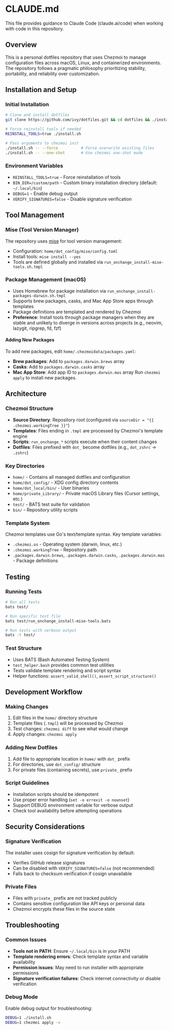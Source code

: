 # CLAUDE.md

This file provides guidance to Claude Code (claude.ai/code) when working with code in this repository.

## Overview

This is a personal dotfiles repository that uses Chezmoi to manage configuration files across macOS, Linux, and containerized environments. The repository follows a pragmatic philosophy prioritizing stability, portability, and reliability over customization.

## Installation and Setup

### Initial Installation
```bash
# Clone and install dotfiles
git clone https://github.com/ivy/dotfiles.git && cd dotfiles && ./install.sh

# Force reinstall tools if needed
REINSTALL_TOOLS=true ./install.sh

# Pass arguments to chezmoi init
./install.sh -- --force          # Force overwrite existing files
./install.sh -- --one-shot       # Use chezmoi one-shot mode
```

### Environment Variables
- `REINSTALL_TOOLS=true` - Force reinstallation of tools
- `BIN_DIR=/custom/path` - Custom binary installation directory (default: `~/.local/bin`)
- `DEBUG=1` - Enable debug output
- `VERIFY_SIGNATURES=false` - Disable signature verification

## Tool Management

### Mise (Tool Version Manager)
The repository uses [mise](https://github.com/jdx/mise) for tool version management:
- Configuration: `home/dot_config/mise/config.toml`
- Install tools: `mise install --yes`
- Tools are defined globally and installed via `run_onchange_install-mise-tools.sh.tmpl`

### Package Management (macOS)
- Uses Homebrew for package installation via `run_onchange_install-packages-darwin.sh.tmpl`
- Supports brew packages, casks, and Mac App Store apps through templates
- Package definitions are templated and rendered by Chezmoi
- **Preference**: Install tools through package managers when they are stable and unlikely to diverge in versions across projects (e.g., neovim, lazygit, ripgrep, fd, fzf)

#### Adding New Packages
To add new packages, edit `home/.chezmoidata/packages.yaml`:
- **Brew packages**: Add to `packages.darwin.brews` array
- **Casks**: Add to `packages.darwin.casks` array  
- **Mac App Store**: Add app ID to `packages.darwin.mas` array
Run `chezmoi apply` to install new packages.

## Architecture

### Chezmoi Structure
- **Source Directory**: Repository root (configured via `sourceDir = "{{ .chezmoi.workingTree }}"`)
- **Templates**: Files ending in `.tmpl` are processed by Chezmoi's template engine
- **Scripts**: `run_onchange_*` scripts execute when their content changes
- **Dotfiles**: Files prefixed with `dot_` become dotfiles (e.g., `dot_zshrc` → `.zshrc`)

### Key Directories
- `home/` - Contains all managed dotfiles and configuration
- `home/dot_config/` - XDG config directory contents
- `home/dot_local/bin/` - User binaries
- `home/private_Library/` - Private macOS Library files (Cursor settings, etc.)
- `test/` - BATS test suite for validation
- `bin/` - Repository utility scripts

### Template System
Chezmoi templates use Go's text/template syntax. Key template variables:
- `.chezmoi.os` - Operating system (darwin, linux, etc.)
- `.chezmoi.workingTree` - Repository path
- `.packages.darwin.brews`, `.packages.darwin.casks`, `.packages.darwin.mas` - Package definitions

## Testing

### Running Tests
```bash
# Run all tests
bats test/

# Run specific test file
bats test/run_onchange_install-mise-tools.bats

# Run tests with verbose output
bats -t test/
```

### Test Structure
- Uses BATS (Bash Automated Testing System)
- `test_helper.bash` provides common test utilities
- Tests validate template rendering and script syntax
- Helper functions: `assert_valid_shell()`, `assert_script_structure()`

## Development Workflow

### Making Changes
1. Edit files in the `home/` directory structure
2. Template files (`.tmpl`) will be processed by Chezmoi
3. Test changes: `chezmoi diff` to see what would change
4. Apply changes: `chezmoi apply`

### Adding New Dotfiles
1. Add file to appropriate location in `home/` with `dot_` prefix
2. For directories, use `dot_config/` structure
3. For private files (containing secrets), use `private_` prefix

### Script Guidelines
- Installation scripts should be idempotent
- Use proper error handling (`set -o errexit -o nounset`)
- Support DEBUG environment variable for verbose output
- Check tool availability before attempting operations

## Security Considerations

### Signature Verification
The installer uses cosign for signature verification by default:
- Verifies GitHub release signatures
- Can be disabled with `VERIFY_SIGNATURES=false` (not recommended)
- Falls back to checksum verification if cosign unavailable

### Private Files
- Files with `private_` prefix are not tracked publicly
- Contains sensitive configuration like API keys or personal data
- Chezmoi encrypts these files in the source state

## Troubleshooting

### Common Issues
- **Tools not in PATH**: Ensure `~/.local/bin` is in your PATH
- **Template rendering errors**: Check template syntax and variable availability
- **Permission issues**: May need to run installer with appropriate permissions
- **Signature verification failures**: Check internet connectivity or disable verification

### Debug Mode
Enable debug output for troubleshooting:
```bash
DEBUG=1 ./install.sh
DEBUG=1 chezmoi apply -v
```